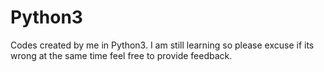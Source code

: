 # Python3
Codes created by me in Python3. I am still learning so please excuse if its wrong at the same time feel free to provide feedback.
